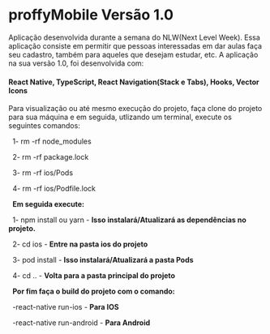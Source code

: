 # **proffyMobile Versão 1.0**

Aplicação desenvolvida durante a semana do NLW(Next Level Week). Essa aplicação consiste em permitir que pessoas interessadas
em dar aulas faça seu cadastro, também para aqueles que desejam estudar, etc. A aplicação na sua versão 1.0, foi desenvolvida com:

#### **React Native, TypeScript, React Navigation(Stack e Tabs), Hooks, Vector Icons**

Para visualização ou até mesmo execução do projeto, faça clone do projeto para sua máquina e em seguida, utlizando um terminal, execute os seguintes comandos:

&nbsp;
1- rm -rf node_modules

&nbsp;
2- rm -rf package.lock

&nbsp;
3- rm -rf ios/Pods

&nbsp;
4- rm -rf ios/Podfile.lock

&nbsp;
**Em seguida execute:**

&nbsp;
1- npm install ou yarn - **Isso instalará/Atualizará as dependências no projeto.**

&nbsp;
2- cd ios - **Entre na pasta ios do projeto**

&nbsp;
3- pod install - **Isso instalará/Atualizará a pasta Pods**

&nbsp;
4- cd .. - **Volta para a pasta principal do projeto**

&nbsp;
**Por fim faça o build do projeto com o comando:**

&nbsp;
-react-native run-ios - **Para IOS**

&nbsp;
-react-native run-android - **Para Android**
